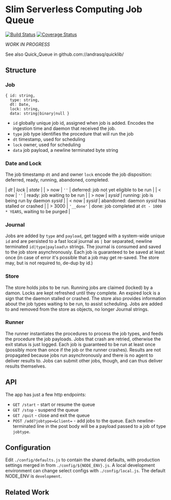 Slim Serverless Computing Job Queue
===================================
[![Build Status](https://travis-ci.org/andrasq/node-miniq.svg?branch=master)](https://travis-ci.org/andrasq/node-miniq)
[![Coverage Status](https://coveralls.io/repos/github/andrasq/node-miniq/badge.svg?branch=master)](https://coveralls.io/github/andrasq/node-miniq?branch=master)

_WORK IN PROGRESS_

See also Quick_Queue in github.com://andrasq/quicklib/


Structure
---------

### Job

    { id: string,
      type: string,
      dt: Date,
      lock: string,
      data: string|binary|null }

- `id`   globally unique job id, assigned when job is added.  Encodes the
         ingestion time and daemon that received the job.
- `type` job type identifies the procedure that will run the job
- `dt`   timestamp, used for scheduling
- `lock` owner, used for scheduling
- `data` job payload, a newline terminated byte string

### Date and Lock

The job timestamp `dt` and and owner `lock` encode the job disposition:  deferred, ready,
running, abandoned, completed.

| *dt*     | *lock*     | *state* |
| > now    | `''`       | deferred: job not yet eligible to be run |
| &lt; now | `''`       | ready: job waiting to be run |
| > now    | _sysid_    | running: job is being run by daemon _sysid_ |
| &lt; now | _sysid_    | abandoned: daemon _sysid_ has stalled or crashed |
| > 3000   | `'__done'` | done: job completed at `dt - 1000 * YEARS`, waiting to be purged |

### Journal

Jobs are added by `type` and `payload`, get tagged with a system-wide unique `id` and are
persisted to a fast local journal as `|` bar separated, newline terminated `id|type|payload\n`
strings.  The journal is consumed and saved to the job store asynchronously.  Each job is
guaranteed to be saved at least once (in case of error it's possible that a job may get
re-saved.  The store may, but is not required to, de-dup by id.)

### Store

The store holds jobs to be run.  Running jobs are claimed (locked) by a damon.  Locks are kept
refreshed until they complete.  An expired lock is a sign that the daemon stalled or crashed.
The store also provides information about the job types waiting to be run, to assist scheduling.
Jobs are added to and removed from the store as objects, no longer Journal strings.

### Runner

The runner instantiates the procedures to process the job types, and feeds the procedure the job
payloads.  Jobs that crash are retried, otherwise the exit status is just logged.  Each job is
guaranteed to be run at least once (possibly more than once if the job or the runner crashes).
Results are not propagated because jobs run asynchronously and there is no agent to deliver
results to.  Jobs can submit other jobs, though, and can thus deliver results themselves.


API
---

The app has just a few http endpoints:

* `GET /start` - start or resume the queue
* `GET /stop` - suspend the queue
* `GET /quit` - close and exit the queue
* `POST /add?jobtype=&client=` - add jobs to the queue.
  Each newline-terminated line in the post body will be a payload passed to a job of type `jobtype`.


Configuration
-------------

Edit `./config/defaults.js` to contain the shared defaults, with production
settings merged in from `./config/${NODE_ENV}.js`. A local development environment can
change select configs with `./config/local.js`.  The default NODE_ENV is `development`.


Related Work
------------
